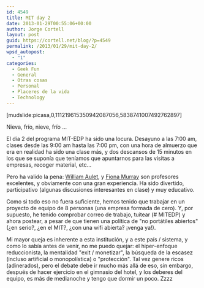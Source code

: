 ```yaml
---
id: 4549
title: MIT day 2
date: 2013-01-29T00:55:06+00:00
author: Jorge Cortell
layout: post
guid: https://cortell.net/blog/?p=4549
permalink: /2013/01/29/mit-day-2/
wpsd_autopost:
  - "1"
categories:
  - Geek Fun
  - General
  - Otras cosas
  - Personal
  - Placeres de la vida
  - Technology
---
```

[mudslide:picasa,0,111219615350942087056,5838741007492762897]

Nieva, frío, nieve, frío ...

El día 2 del programa MIT-EDP ha sido una locura. Desayuno a las 7:00 am, clases desde las 9:00 am hasta las 7:00 pm, con una hora de almuerzo que era en realidad ha sido una clase más, y dos descansos de 15 minutos en los que se suponía que teníamos que apuntarnos para las visitas a empresas, recoger material, etc...

Pero ha valido la pena: [William Aulet](https://executive.mit.edu/faculty/profile/58-william-aulet), y [Fiona Murray](https://executive.mit.edu/faculty/profile/21-fiona-murray) son profesores excelentes, y obviamente con una gran experiencia. Ha sido divertido, participativo (algunas discusiones interesantes en clase) y muy educativo.

Como si todo eso no fuera suficiente, hemos tenido que trabajar en un proyecto de equipo de 8 personas (una empresa formada de cero). Y, por supuesto, he tenido comprobar correo de trabajo, tuitear (# MITEDP) y ahora postear, a pesar de que tienen una política de "no portátiles abiertos" (¿en serio?, ¿en el MIT?, ¿con una wifi abierta? ¡venga ya!).

Mi mayor queja es inherente a esta institución, y a este país / sistema, y como lo sabía antes de venir, no me puedo quejar: el hiper-enfoque reduccionista, la mentalidad "exit / monetizar", la búsqueda de la escasez (incluso artificial o monopolística) o "protección". Tal vez genere ricos (adinerados), pero el debate debe ir mucho más allá de eso, sin embargo, después de hacer ejercicio en el gimnasio del hotel, y los deberes del equipo, es más de medianoche y tengo que dormir un poco. Zzzz